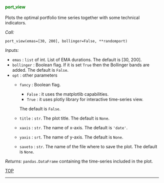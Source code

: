 
<a name="port_view"></a>

#### <span style="color:green">port_view</span>

Plots the optimal portfolio time series together with some technical
indicators.

*Call:*

```
port_view(emas=[30, 200], bollinger=False, **randomport)
```

*Inputs:*

* `emas` : `list` of int. List of EMA durations. The default is [30, 200].
* `bollinger` : Boolean flag. If it is set `True` then the Bollinger bands are
added. The default is `False`.    
* `opt` : other parameters
    * `fancy` : Boolean flag.
        - `False` : it uses the matplotlib capabilities.
        - `True` : it uses plotly library for interactive time-series view.

        The default is `False`.
    * `title` : `str`. The plot title. The default is `None`.
    * `xaxis` : `str`. The name of x-axis. The default is `'date'`.
    * `yaxis` : `srt`. The name of y-axis. The default is `None`.
    * `saveto` : `str`.
        The name of the file where to save the plot. The default is `None`.

*Returns:* `pandas.DataFrame` containing the time-series included in the plot.

[TOP](#TOP)

---
